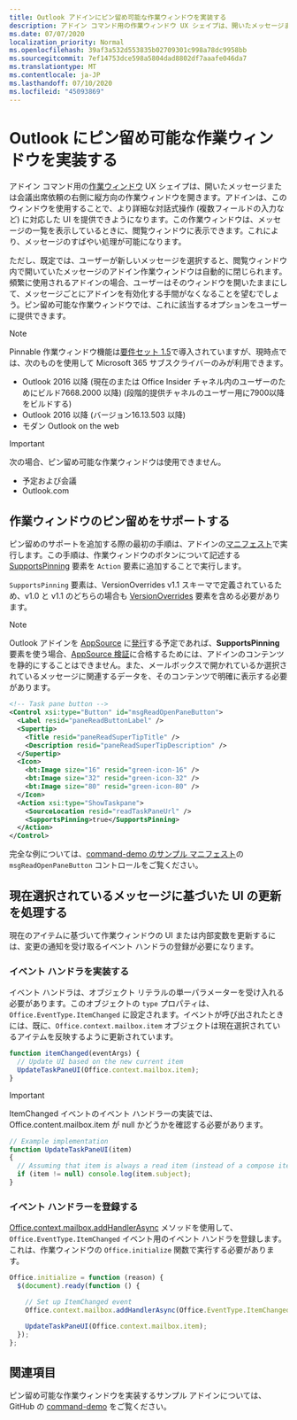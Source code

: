 ```yaml
---
title: Outlook アドインにピン留め可能な作業ウィンドウを実装する
description: アドイン コマンド用の作業ウィンドウ UX シェイプは、開いたメッセージまたは会議出席依頼の右側に縦方向の作業ウィンドウを開きます。アドインは、このウィンドウを使用することで、より詳細な対話式操作に対応した UI を提供できようになります。
ms.date: 07/07/2020
localization_priority: Normal
ms.openlocfilehash: 39af3a532d553835b02709301c998a78dc9958bb
ms.sourcegitcommit: 7ef14753dce598a5804dad8802df7aaafe046da7
ms.translationtype: MT
ms.contentlocale: ja-JP
ms.lasthandoff: 07/10/2020
ms.locfileid: "45093869"
---
```

# <a name="implement-a-pinnable-task-pane-in-outlook"></a>Outlook にピン留め可能な作業ウィンドウを実装する

アドイン コマンド用の[作業ウィンドウ](add-in-commands-for-outlook.md#launching-a-task-pane) UX シェイプは、開いたメッセージまたは会議出席依頼の右側に縦方向の作業ウィンドウを開きます。アドインは、このウィンドウを使用することで、より詳細な対話式操作 (複数フィールドの入力など) に対応した UI を提供できようになります。この作業ウィンドウは、メッセージの一覧を表示しているときに、閲覧ウィンドウに表示できます。これにより、メッセージのすばやい処理が可能になります。

ただし、既定では、ユーザーが新しいメッセージを選択すると、閲覧ウィンドウ内で開いていたメッセージのアドイン作業ウィンドウは自動的に閉じられます。頻繁に使用されるアドインの場合、ユーザーはそのウィンドウを開いたままにして、メッセージごとにアドインを有効化する手間がなくなることを望むでしょう。ピン留め可能な作業ウィンドウでは、これに該当するオプションをユーザーに提供できます。

> [!NOTE]
> Pinnable 作業ウィンドウ機能は[要件セット 1.5](../reference/objectmodel/requirement-set-1.5/outlook-requirement-set-1.5.md)で導入されていますが、現時点では、次のものを使用して Microsoft 365 サブスクライバーのみが利用できます。
> - Outlook 2016 以降 (現在のまたは Office Insider チャネル内のユーザーのためにビルド7668.2000 以降) (段階的提供チャネルのユーザー用に7900以降をビルドする)
> - Outlook 2016 以降 (バージョン16.13.503 以降)
> - モダン Outlook on the web

> [!IMPORTANT]
> 次の場合、ピン留め可能な作業ウィンドウは使用できません。
> - 予定および会議
> - Outlook.com

## <a name="support-task-pane-pinning"></a>作業ウィンドウのピン留めをサポートする

ピン留めのサポートを追加する際の最初の手順は、アドインの[マニフェスト](manifests.md)で実行します。この手順は、作業ウィンドウのボタンについて記述する [SupportsPinning](../reference/manifest/action.md#supportspinning) 要素を `Action` 要素に追加することで実行します。

`SupportsPinning` 要素は、VersionOverrides v1.1 スキーマで定義されているため、v1.0 と v1.1 のどちらの場合も [VersionOverrides](../reference/manifest/versionoverrides.md) 要素を含める必要があります。

> [!NOTE]
> Outlook アドインを [AppSource](https://appsource.microsoft.com) に[発行](../publish/publish.md)する予定であれば、**SupportsPinning** 要素を使う場合、[AppSource 検証](/legal/marketplace/certification-policies)に合格するためには、アドインのコンテンツを静的にすることはできません。また、メールボックスで開かれているか選択されているメッセージに関連するデータを、そのコンテンツで明確に表示する必要があります。

```xml
<!-- Task pane button -->
<Control xsi:type="Button" id="msgReadOpenPaneButton">
  <Label resid="paneReadButtonLabel" />
  <Supertip>
    <Title resid="paneReadSuperTipTitle" />
    <Description resid="paneReadSuperTipDescription" />
  </Supertip>
  <Icon>
    <bt:Image size="16" resid="green-icon-16" />
    <bt:Image size="32" resid="green-icon-32" />
    <bt:Image size="80" resid="green-icon-80" />
  </Icon>
  <Action xsi:type="ShowTaskpane">
    <SourceLocation resid="readTaskPaneUrl" />
    <SupportsPinning>true</SupportsPinning>
  </Action>
</Control>
```

完全な例については、[command-demo のサンプル マニフェスト](https://github.com/OfficeDev/outlook-add-in-command-demo/blob/master/command-demo-manifest.xml)の `msgReadOpenPaneButton` コントロールをご覧ください。

## <a name="handling-ui-updates-based-on-currently-selected-message"></a>現在選択されているメッセージに基づいた UI の更新を処理する

現在のアイテムに基づいて作業ウィンドウの UI または内部変数を更新するには、変更の通知を受け取るイベント ハンドラの登録が必要になります。

### <a name="implement-the-event-handler"></a>イベント ハンドラを実装する

イベント ハンドラは、オブジェクト リテラルの単一パラメーターを受け入れる必要があります。このオブジェクトの `type` プロパティは、`Office.EventType.ItemChanged` に設定されます。イベントが呼び出されたときには、既に、`Office.context.mailbox.item` オブジェクトは現在選択されているアイテムを反映するように更新されています。

```js
function itemChanged(eventArgs) {
  // Update UI based on the new current item
  UpdateTaskPaneUI(Office.context.mailbox.item);
}
```

> [!IMPORTANT]
> ItemChanged イベントのイベント ハンドラーの実装では、Office.content.mailbox.item が null かどうかを確認する必要があります。
>
> ```js
> // Example implementation
> function UpdateTaskPaneUI(item)
> {
>   // Assuming that item is always a read item (instead of a compose item).
>   if (item != null) console.log(item.subject);
> }
> ```

### <a name="register-the-event-handler"></a>イベント ハンドラーを登録する

[Office.context.mailbox.addHandlerAsync](../reference/objectmodel/preview-requirement-set/office.context.mailbox.md#methods) メソッドを使用して、`Office.EventType.ItemChanged` イベント用のイベント ハンドラを登録します。これは、作業ウィンドウの `Office.initialize` 関数で実行する必要があります。

```js
Office.initialize = function (reason) {
  $(document).ready(function () {

    // Set up ItemChanged event
    Office.context.mailbox.addHandlerAsync(Office.EventType.ItemChanged, itemChanged);

    UpdateTaskPaneUI(Office.context.mailbox.item);
  });
};
```

## <a name="see-also"></a>関連項目

ピン留め可能な作業ウィンドウを実装するサンプル アドインについては、GitHub の [command-demo](https://github.com/OfficeDev/outlook-add-in-command-demo) をご覧ください。
